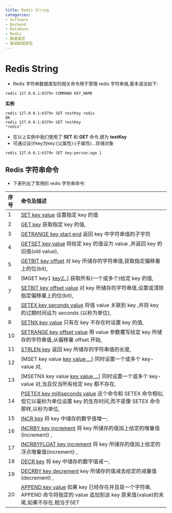 ```yaml
---
title: Redis String
categories:
- Software
- Backend
- Database
- Redis
- 数据类型
- 基础数据类型
---
```

# Redis String

- Redis 字符串数据类型的相关命令用于管理 redis 字符串值,基本语法如下:

```
redis 127.0.0.1:6379> COMMAND KEY_NAME
```

**实例**

```
redis 127.0.0.1:6379> SET testKey redis
OK
redis 127.0.0.1:6379> GET testKey
"redis"
```

- 在以上实例中我们使用了 **SET** 和 **GET** 命令,键为 **testKey**
- 可通过设计key为key:{父属性}:{子属性}...存储对象

```
redis 127.0.0.1:6379> SET key:person:age 1
```

## Redis 字符串命令

- 下表列出了常用的 redis 字符串命令:

| 序号 | 命令及描述                                                   |
| :--- | :----------------------------------------------------------- |
| 1    | [SET key value](https://www.runoob.com/redis/strings-set.html)  设置指定 key 的值 |
| 2    | [GET key](https://www.runoob.com/redis/strings-get.html)  获取指定 key 的值, |
| 3    | [GETRANGE key start end](https://www.runoob.com/redis/strings-getrange.html)  返回 key 中字符串值的子字符 |
| 4    | [GETSET key value](https://www.runoob.com/redis/strings-getset.html) 将给定 key 的值设为 value ,并返回 key 的旧值(old value), |
| 5    | [GETBIT key offset](https://www.runoob.com/redis/strings-getbit.html) 对 key 所储存的字符串值,获取指定偏移量上的位(bit), |
| 6    | [MGET key1 [key2..\]](https://www.runoob.com/redis/strings-mget.html) 获取所有(一个或多个)给定 key 的值, |
| 7    | [SETBIT key offset value](https://www.runoob.com/redis/strings-setbit.html) 对 key 所储存的字符串值,设置或清除指定偏移量上的位(bit), |
| 8    | [SETEX key seconds value](https://www.runoob.com/redis/strings-setex.html) 将值 value 关联到 key ,并将 key 的过期时间设为 seconds (以秒为单位), |
| 9    | [SETNX key value](https://www.runoob.com/redis/strings-setnx.html) 只有在 key 不存在时设置 key 的值, |
| 10   | [SETRANGE key offset value](https://www.runoob.com/redis/strings-setrange.html) 用 value 参数覆写给定 key 所储存的字符串值,从偏移量 offset 开始, |
| 11   | [STRLEN key](https://www.runoob.com/redis/strings-strlen.html) 返回 key 所储存的字符串值的长度, |
| 12   | [MSET key value [key value ...\]](https://www.runoob.com/redis/strings-mset.html) 同时设置一个或多个 key-value 对, |
| 13   | [MSETNX key value [key value ...\]](https://www.runoob.com/redis/strings-msetnx.html)  同时设置一个或多个 key-value 对,当且仅当所有给定 key 都不存在, |
| 14   | [PSETEX key milliseconds value](https://www.runoob.com/redis/strings-psetex.html) 这个命令和 SETEX 命令相似,但它以毫秒为单位设置 key 的生存时间,而不是像 SETEX 命令那样,以秒为单位, |
| 15   | [INCR key](https://www.runoob.com/redis/strings-incr.html) 将 key 中储存的数字值增一, |
| 16   | [INCRBY key increment](https://www.runoob.com/redis/strings-incrby.html) 将 key 所储存的值加上给定的增量值(increment) , |
| 17   | [INCRBYFLOAT key increment](https://www.runoob.com/redis/strings-incrbyfloat.html) 将 key 所储存的值加上给定的浮点增量值(increment) , |
| 18   | [DECR key](https://www.runoob.com/redis/strings-decr.html) 将 key 中储存的数字值减一, |
| 19   | [DECRBY key decrement](https://www.runoob.com/redis/strings-decrby.html) key 所储存的值减去给定的减量值(decrement) , |
| 20   | [APPEND key value](https://www.runoob.com/redis/strings-append.html) 如果 key 已经存在并且是一个字符串, APPEND 命令将指定的 value 追加到该 key 原来值(value)的末尾,如果不存在,相当于SET |